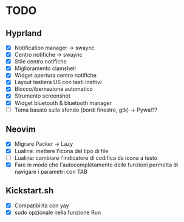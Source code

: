 # TODO
## Hyprland
- [x] Notification manager -> swaync
- [x] Centro notifiche -> swaync
- [x] Stile centro notifiche
- [x] Miglioramento clamshell
- [x] Widget apertura centro notifiche
- [x] Layout tastiera US con tasti inattivi
- [x] Blocco/ibernazione automatico
- [x] Strumento screenshot
- [x] Widget bluetooth & bluetooth manager
- [ ] Tema basato sullo sfondo (bordi finestre, gtk) -> Pywal??

## Neovim
- [x] Migrare Packer -> Lazy
- [x] Lualine: mettere l'icona del tipo di file
- [ ] Lualine: cambiare l'indicatore di codifica da icona a testo
- [x] Fare in modo che l'autocompletamento delle funzioni permetta di navigare i parametri con TAB

## Kickstart.sh
- [x] Compatibilità con yay
- [x] sudo opzionale nella funzione Run

